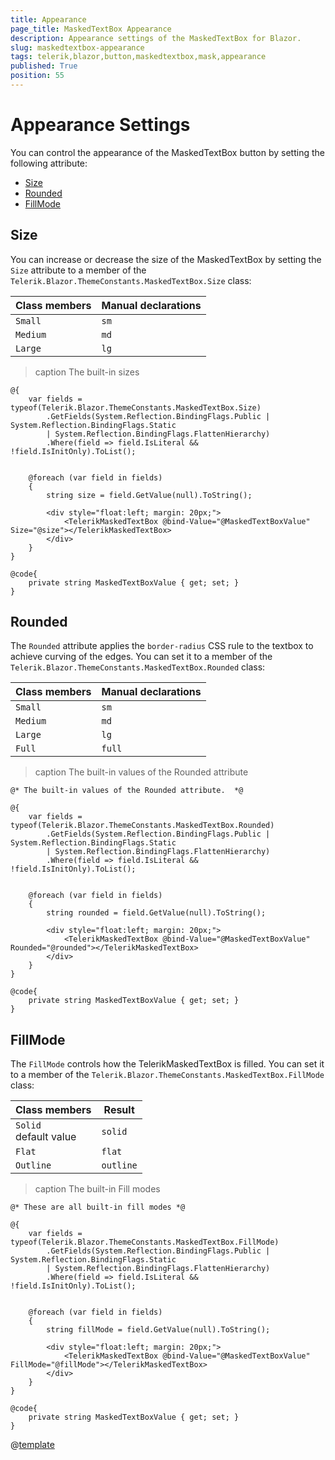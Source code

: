 ```yaml
---
title: Appearance
page_title: MaskedTextBox Appearance
description: Appearance settings of the MaskedTextBox for Blazor.
slug: maskedtextbox-appearance
tags: telerik,blazor,button,maskedtextbox,mask,appearance
published: True
position: 55
---
```


# Appearance Settings

You can control the appearance of the MaskedTextBox button by setting the following attribute:

* [Size](#size)
* [Rounded](#rounded)
* [FillMode](#fillmode)


## Size

You can increase or decrease the size of the MaskedTextBox by setting the `Size` attribute to a member of the `Telerik.Blazor.ThemeConstants.MaskedTextBox.Size` class:

| Class members | Manual declarations |
|------------|--------|
|`Small` |`sm`|
|`Medium`|`md`|
|`Large`|`lg`|

>caption The built-in sizes

````CSHTML
@{
    var fields = typeof(Telerik.Blazor.ThemeConstants.MaskedTextBox.Size)
        .GetFields(System.Reflection.BindingFlags.Public | System.Reflection.BindingFlags.Static
        | System.Reflection.BindingFlags.FlattenHierarchy)
        .Where(field => field.IsLiteral && !field.IsInitOnly).ToList();


    @foreach (var field in fields)
    {
        string size = field.GetValue(null).ToString();
        
        <div style="float:left; margin: 20px;">
            <TelerikMaskedTextBox @bind-Value="@MaskedTextBoxValue" Size="@size"></TelerikMaskedTextBox>
        </div>
    }
}

@code{
    private string MaskedTextBoxValue { get; set; }
}
````

## Rounded

The `Rounded` attribute applies the `border-radius` CSS rule to the textbox to achieve curving of the edges. You can set it to a member of the `Telerik.Blazor.ThemeConstants.MaskedTextBox.Rounded` class:

| Class members | Manual declarations |
|------------|--------|
|`Small` |`sm`|
|`Medium`|`md`|
|`Large`|`lg`|
|`Full`|`full`|

>caption The built-in values of the Rounded attribute

````CSHTML
@* The built-in values of the Rounded attribute.  *@

@{
    var fields = typeof(Telerik.Blazor.ThemeConstants.MaskedTextBox.Rounded)
        .GetFields(System.Reflection.BindingFlags.Public | System.Reflection.BindingFlags.Static
        | System.Reflection.BindingFlags.FlattenHierarchy)
        .Where(field => field.IsLiteral && !field.IsInitOnly).ToList();


    @foreach (var field in fields)
    {
        string rounded = field.GetValue(null).ToString();
        
        <div style="float:left; margin: 20px;">
            <TelerikMaskedTextBox @bind-Value="@MaskedTextBoxValue" Rounded="@rounded"></TelerikMaskedTextBox>
        </div>
    }
}

@code{
    private string MaskedTextBoxValue { get; set; }
}
````

## FillMode

The `FillMode` controls how the TelerikMaskedTextBox is filled. You can set it to a member of the `Telerik.Blazor.ThemeConstants.MaskedTextBox.FillMode` class:

| Class members | Result |
|------------|--------|
|`Solid` <br /> default value|`solid`|
|`Flat`|`flat`|
|`Outline`|`outline`|

>caption The built-in Fill modes

````CSHTML
@* These are all built-in fill modes *@

@{
    var fields = typeof(Telerik.Blazor.ThemeConstants.MaskedTextBox.FillMode)
        .GetFields(System.Reflection.BindingFlags.Public | System.Reflection.BindingFlags.Static
        | System.Reflection.BindingFlags.FlattenHierarchy)
        .Where(field => field.IsLiteral && !field.IsInitOnly).ToList();


    @foreach (var field in fields)
    {
        string fillMode = field.GetValue(null).ToString();
        
        <div style="float:left; margin: 20px;">
            <TelerikMaskedTextBox @bind-Value="@MaskedTextBoxValue" FillMode="@fillMode"></TelerikMaskedTextBox>
        </div>
    }
}

@code{
    private string MaskedTextBoxValue { get; set; }
}
````

@[template](/_contentTemplates/common/themebuilder-section.md#appearance-themebuilder)
